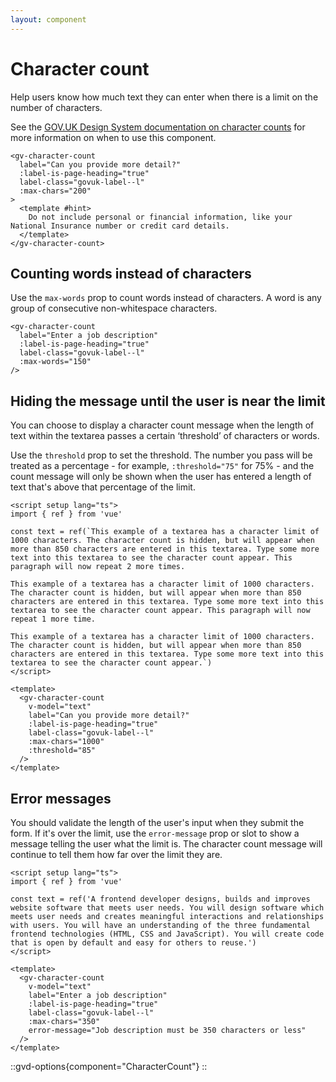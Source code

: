 ```yaml
---
layout: component
---
```


# Character count

Help users know how much text they can enter when there is a limit on the number of characters.

See the [GOV.UK Design System documentation on character counts](https://design-system.service.gov.uk/components/character-count/) for more information on when to use this component.

```vue
<gv-character-count 
  label="Can you provide more detail?" 
  :label-is-page-heading="true" 
  label-class="govuk-label--l"
  :max-chars="200"
>
  <template #hint>
    Do not include personal or financial information, like your National Insurance number or credit card details. 
  </template>
</gv-character-count>
```

## Counting words instead of characters

Use the `max-words` prop to count words instead of characters. A word is any group of consecutive non-whitespace characters.

```vue
<gv-character-count 
  label="Enter a job description" 
  :label-is-page-heading="true" 
  label-class="govuk-label--l"
  :max-words="150"
/>
```

## Hiding the message until the user is near the limit

You can choose to display a character count message when the length of text within the textarea passes a certain 
‘threshold’ of characters or words.

Use the `threshold` prop to set the threshold. The number you pass will be treated as a percentage - for example, `:threshold="75"` for 75% - and the count
message will only be shown when the user has entered a length of text that's above that percentage of the limit.

```vue
<script setup lang="ts">
import { ref } from 'vue'

const text = ref(`This example of a textarea has a character limit of 1000 characters. The character count is hidden, but will appear when more than 850 characters are entered in this textarea. Type some more text into this textarea to see the character count appear. This paragraph will now repeat 2 more times.

This example of a textarea has a character limit of 1000 characters. The character count is hidden, but will appear when more than 850 characters are entered in this textarea. Type some more text into this textarea to see the character count appear. This paragraph will now repeat 1 more time.

This example of a textarea has a character limit of 1000 characters. The character count is hidden, but will appear when more than 850 characters are entered in this textarea. Type some more text into this textarea to see the character count appear.`)
</script>

<template>
  <gv-character-count
    v-model="text"
    label="Can you provide more detail?"
    :label-is-page-heading="true"
    label-class="govuk-label--l"
    :max-chars="1000"
    :threshold="85"
  />
</template>
```

## Error messages

You should validate the length of the user's input when they submit the form. If it's over the limit, use the 
`error-message` prop or slot to show a message telling the user what the limit is. The character count message will
continue to tell them how far over the limit they are.

```vue
<script setup lang="ts">
import { ref } from 'vue'

const text = ref('A frontend developer designs, builds and improves website software that meets user needs. You will design software which meets user needs and creates meaningful interactions and relationships with users. You will have an understanding of the three fundamental frontend technologies (HTML, CSS and JavaScript). You will create code that is open by default and easy for others to reuse.')
</script>

<template>
  <gv-character-count
    v-model="text"
    label="Enter a job description"
    :label-is-page-heading="true"
    label-class="govuk-label--l"
    :max-chars="350"
    error-message="Job description must be 350 characters or less"
  />
</template>
```

::gvd-options{component="CharacterCount"}
::
